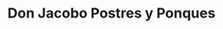---
title: "Don Jacobo Postres y Ponques"
url: /neiva/don-jacobo-postres-y-ponques/
shop: pastelería
---